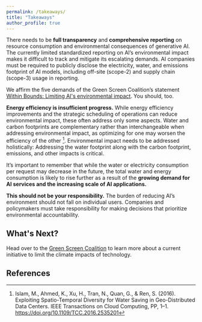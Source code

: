 ```yaml
---
permalink: /takeaways/
title: "Takeaways"
author_profile: true
---
```

There needs to be **full transparency** and **comprehensive reporting** on resource consumption and environmental consequences of generative AI. The currently limited standardized reporting on AI’s environmental impact makes it difficult to track and mitigate its escalating demands. AI companies must be required to publicly disclose the electricity, water, and emissions footprint of AI models, including off-site (scope-2) and supply chain (scope-3) usage in reporting. 

We affirm the five demands of the Green Screen Coalition’s statement [Within Bounds: Limiting AI's environmental impact](https://greenscreen.network/en/blog/within-bounds-limiting-ai-environmental-impact/). You should, too.

**Energy efficiency is insufficient progress.** While energy efficiency improvements and the strategic scheduling of operations can reduce environmental impact, these often address only some aspects. Water and carbon footprints are complementary rather than interchangeable when addressing environmental impact, as optimizing for one may worsen the efficiency of the other [^1]. Environmental impact needs to be addressed holistically: Addressing the water footprint along with the carbon footprint, emissions, and other impacts is critical.

It’s important to remember that while the water or electricity consumption per request may decrease in the future, the total water and energy consumption is likely to rise further as a result of the **growing demand for AI services and the increasing scale of AI applications.**

**This should not be your responsibility.** The burden of reducing AI’s environment should not fall on individual users. Companies and policymakers must take responsibility for making decisions that prioritize environmental accountability.

## What's Next?
Head over to the [Green Screen Coalition](https://greenscreen.network/en/blog/within-bounds-limiting-ai-environmental-impact/) to learn more about a current initiative to limit the climate impacts of technology. 

## References
[^1]: Islam, M., Ahmed, K., Xu, H., Tran, N., Quan, G., & Ren, S. (2016). Exploiting Spatio-Temporal Diversity for Water Saving in Geo-Distributed Data Centers. IEEE Transactions on Cloud Computing, PP, 1–1. https://doi.org/10.1109/TCC.2016.2535201 
